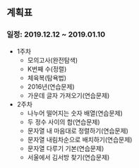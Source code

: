 ## 계획표

### 일정: 2019.12.12 ~ 2019.01.10

* 1주차
    * 모의고사(완전탐색)
    * K번째 수(정렬)
    * 체육복(탐욕법)
    * 2016년(연습문제)
    * 가운데 글자 가져오기(연습문제)
* 2주차
    * 나누어 떨어지는 숫자 배열(연습문제)
    * 두 정수 사이의 합(연습문제)
    * 문자열 내 마음대로 정렬하기(연습문제)
    * 문자열 내림차순으로 배치하기(연습문제)
    * 문자열 다루기 기본(연습문제)
    * 서울에서 김서방 찾기(연습문제)

